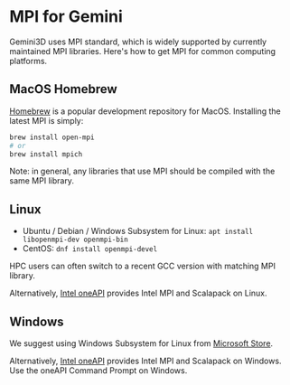 # MPI for Gemini

Gemini3D uses MPI standard, which is widely supported by currently maintained MPI libraries.
Here's how to get MPI for common computing platforms.

## MacOS Homebrew

[Homebrew](https://brew.sh)
is a popular development repository for MacOS.
Installing the latest MPI is simply:

```sh
brew install open-mpi
# or
brew install mpich
```

Note: in general, any libraries that use MPI should be compiled with the same MPI library.

## Linux

* Ubuntu / Debian / Windows Subsystem for Linux: `apt install libopenmpi-dev openmpi-bin`
* CentOS: `dnf install openmpi-devel`

HPC users can often switch to a recent GCC version with matching MPI library.

Alternatively, [Intel oneAPI](./Linux_intel_oneapi.md)
provides Intel MPI and Scalapack on Linux.

## Windows

We suggest using Windows Subsystem for Linux from [Microsoft Store](https://apps.microsoft.com/store/detail/ubuntu-22041-lts/9PN20MSR04DW).

Alternatively,
[Intel oneAPI](./Windows_intel_oneapi.md)
provides Intel MPI and Scalapack on Windows.
Use the oneAPI Command Prompt on Windows.
